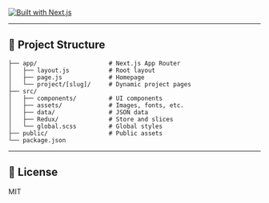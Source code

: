 [![Built with Next.js](https://img.shields.io/badge/Built%20with-Next.js-000000?style=for-the-badge&logo=nextdotjs)](https://nextjs.org)

---

## 📂 Project Structure

    ├── app/                    # Next.js App Router
    │   ├── layout.js           # Root layout
    │   ├── page.js             # Homepage
    │   └── project/[slug]/     # Dynamic project pages
    ├── src/
    │   ├── components/         # UI components
    │   ├── assets/             # Images, fonts, etc.
    │   ├── data/               # JSON data
    │   ├── Redux/              # Store and slices
    │   └── global.scss         # Global styles
    ├── public/                 # Public assets
    └── package.json

---

## 📄 License

MIT
